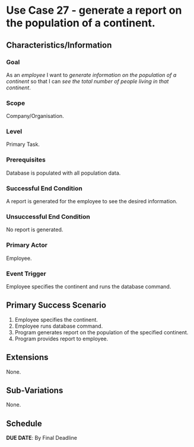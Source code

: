 # Use Case 27 - generate a report on the population of a continent.

## Characteristics/Information

### Goal

As an *employee* I want to *generate information on the population of a continent* so that I can *see the total number of people living in that continent*.

### Scope

Company/Organisation.

### Level

Primary Task.

### Prerequisites 
Database is populated with all population data.

### Successful End Condition

A report is generated for the employee to see the desired information.

### Unsuccessful End Condition

No report is generated.

### Primary Actor

Employee.

### Event Trigger

Employee specifies the continent and runs the database command.

## Primary Success Scenario

1. Employee specifies the continent.
2. Employee runs database command.
3. Program generates report on the population of the specified continent.
4. Program provides report to employee.

## Extensions

None.

## Sub-Variations

None.

## Schedule 

**DUE DATE**: By Final Deadline